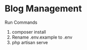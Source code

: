 # Blog Management

Run Commands 
1. composer install
2. Rename .env.example to .env
3. php artisan serve